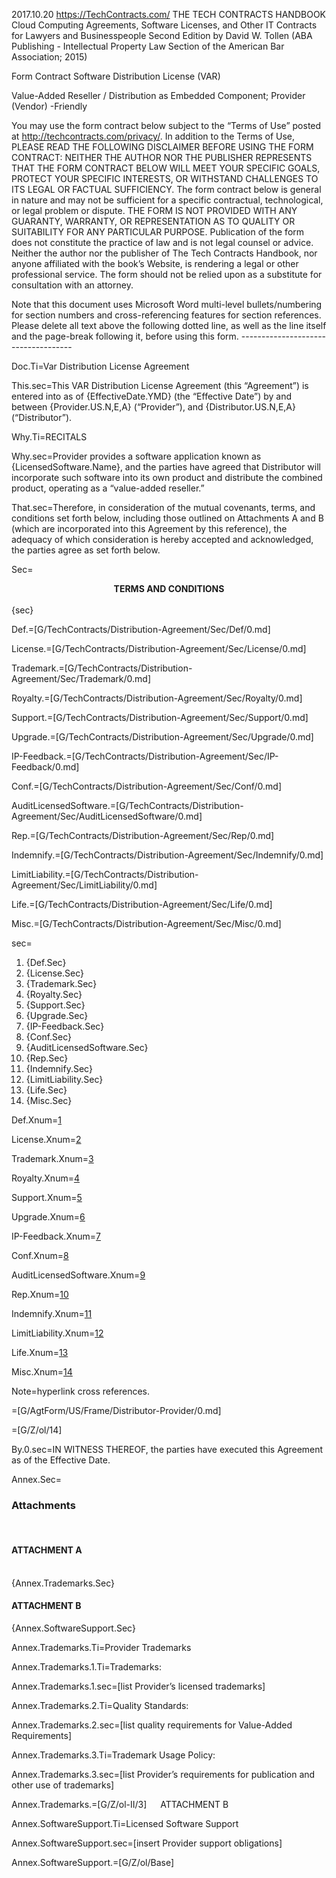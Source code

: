 2017.10.20
https://TechContracts.com/
THE TECH CONTRACTS HANDBOOK
Cloud Computing Agreements, Software Licenses, and Other IT Contracts for Lawyers and Businesspeople
Second Edition
by David W. Tollen
(ABA Publishing - Intellectual Property Law Section of the American Bar Association; 2015)

Form Contract
Software Distribution License (VAR)

 Value-Added Reseller / Distribution as Embedded Component; Provider (Vendor) -Friendly


You may use the form contract below subject to the “Terms of Use” posted at http://techcontracts.com/privacy/. In addition to the Terms of Use, PLEASE READ THE FOLLOWING DISCLAIMER BEFORE USING THE FORM CONTRACT:
NEITHER THE AUTHOR NOR THE PUBLISHER REPRESENTS THAT THE FORM CONTRACT BELOW WILL MEET YOUR SPECIFIC GOALS, PROTECT YOUR SPECIFIC INTERESTS, OR WITHSTAND CHALLENGES TO ITS LEGAL OR FACTUAL SUFFICIENCY. The form contract below is general in nature and may not be sufficient for a specific contractual, technological, or legal problem or dispute. THE FORM IS NOT PROVIDED WITH ANY GUARANTY, WARRANTY, OR REPRESENTATION AS TO QUALITY OR SUITABILITY FOR ANY PARTICULAR PURPOSE. Publication of the form does not constitute the practice of law and is not legal counsel or advice. Neither the author nor the publisher of The Tech Contracts Handbook, nor anyone affiliated with the book’s Website, is rendering a legal or other professional service. The form should not be relied upon as a substitute for consultation with an attorney.

Note that this document uses Microsoft Word multi-level bullets/numbering for section numbers and cross-referencing features for section references.
Please delete all text above the following dotted line, as well as the line itself and the page-break following it, before using this form.
------------------------------------ 


Doc.Ti=Var Distribution License Agreement

This.sec=This VAR Distribution License Agreement (this “Agreement”) is entered into as of {EffectiveDate.YMD} (the “Effective Date”) by and between {Provider.US.N,E,A} (“Provider”), and {Distributor.US.N,E,A} (“Distributor”).

Why.Ti=RECITALS

Why.sec=Provider provides a software application known as {LicensedSoftware.Name}, and the parties have agreed that Distributor will incorporate such software into its own product and distribute the combined product, operating as a “value-added reseller.”

That.sec=Therefore, in consideration of the mutual covenants, terms, and conditions set forth below, including those outlined on Attachments A and B (which are incorporated into this Agreement by this reference), the adequacy of which consideration is hereby accepted and acknowledged, the parties agree as set forth below.

Sec=<center><b>TERMS AND CONDITIONS</b></center><br>{sec}

Def.=[G/TechContracts/Distribution-Agreement/Sec/Def/0.md]

License.=[G/TechContracts/Distribution-Agreement/Sec/License/0.md]

Trademark.=[G/TechContracts/Distribution-Agreement/Sec/Trademark/0.md]

Royalty.=[G/TechContracts/Distribution-Agreement/Sec/Royalty/0.md]

Support.=[G/TechContracts/Distribution-Agreement/Sec/Support/0.md]

Upgrade.=[G/TechContracts/Distribution-Agreement/Sec/Upgrade/0.md]

IP-Feedback.=[G/TechContracts/Distribution-Agreement/Sec/IP-Feedback/0.md]

Conf.=[G/TechContracts/Distribution-Agreement/Sec/Conf/0.md]

AuditLicensedSoftware.=[G/TechContracts/Distribution-Agreement/Sec/AuditLicensedSoftware/0.md]

Rep.=[G/TechContracts/Distribution-Agreement/Sec/Rep/0.md]

Indemnify.=[G/TechContracts/Distribution-Agreement/Sec/Indemnify/0.md]

LimitLiability.=[G/TechContracts/Distribution-Agreement/Sec/LimitLiability/0.md]

Life.=[G/TechContracts/Distribution-Agreement/Sec/Life/0.md]

Misc.=[G/TechContracts/Distribution-Agreement/Sec/Misc/0.md]

sec=<ol><li>{Def.Sec}<li>{License.Sec}<li>{Trademark.Sec}<li>{Royalty.Sec}<li>{Support.Sec}<li>{Upgrade.Sec}<li>{IP-Feedback.Sec}<li>{Conf.Sec}<li>{AuditLicensedSoftware.Sec}<li>{Rep.Sec}<li>{Indemnify.Sec}<li>{LimitLiability.Sec}<li>{Life.Sec}<li>{Misc.Sec}</ol>

Def.Xnum=<a href="#Def.Sec" class="xref">1</a>

License.Xnum=<a href="#License.Sec" class="xref">2</a>

Trademark.Xnum=<a href="#Trademark.Sec" class="xref">3</a>

Royalty.Xnum=<a href="#Royalty.Sec" class="xref">4</a>

Support.Xnum=<a href="#Support.Sec" class="xref">5</a>

Upgrade.Xnum=<a href="#Upgrade.Sec" class="xref">6</a>

IP-Feedback.Xnum=<a href="#IP-Feedback.Sec" class="xref">7</a>

Conf.Xnum=<a href="#Conf.Sec" class="xref">8</a>

AuditLicensedSoftware.Xnum=<a href="#AuditLicensedSoftware.Sec" class="xref">9</a>

Rep.Xnum=<a href="#Rep.Sec" class="xref">10</a>

Indemnify.Xnum=<a href="#Indemnify.Sec" class="xref">11</a>

LimitLiability.Xnum=<a href="#LimitLiability.Sec" class="xref">12</a>

Life.Xnum=<a href="#Life.Sec" class="xref">13</a>

Misc.Xnum=<a href="#Misc.Sec" class="xref">14</a>

Note=hyperlink cross references.

=[G/AgtForm/US/Frame/Distributor-Provider/0.md]

=[G/Z/ol/14]

By.0.sec=IN WITNESS THEREOF, the parties have executed this Agreement as of the Effective Date.

Annex.Sec=<h3>Attachments</h3><br><h4>ATTACHMENT A</h4><br>{Annex.Trademarks.Sec}<h4>ATTACHMENT B</h4>{Annex.SoftwareSupport.Sec}

Annex.Trademarks.Ti=Provider Trademarks

Annex.Trademarks.1.Ti=Trademarks:

Annex.Trademarks.1.sec=[list Provider’s licensed trademarks]

Annex.Trademarks.2.Ti=Quality Standards:

Annex.Trademarks.2.sec=[list quality requirements for Value-Added Requirements]

Annex.Trademarks.3.Ti=Trademark Usage Policy:

Annex.Trademarks.3.sec=[list Provider’s requirements for publication and other use of trademarks]

Annex.Trademarks.=[G/Z/ol-II/3]
 
ATTACHMENT B

Annex.SoftwareSupport.Ti=Licensed Software Support

Annex.SoftwareSupport.sec=[insert Provider support obligations]

Annex.SoftwareSupport.=[G/Z/ol/Base]
